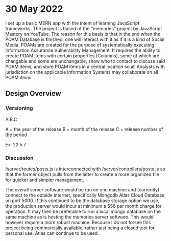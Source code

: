 # 30 May 2022
I set up a basic MERN app with the intent of learning JavaScript frameworks. The project is based of the "memories" project by JavaScript Mastery on YouTube. The reason for this basis is that in the end when the POAM Database is finished, one will interact with it as if it is a kind of Social Media. POAMs are created for the purpose of systematically executing Information Assurance Vulnerability Management. It requires the ability to create POAM items with certain properties (Columns), some of which are changable and some are unchangable, show who to contact to discuss said POAM items, and store POAM items in a central location so all Analysts with jurisdiction on the applicable Information Systems may collaborate on all POAM items.

## Design Overview

### Versioning
A.B.C

A = the year of the release
B = month of the release
C = release number of the period

Ex: 22.5.7

### Discussion
/server/routes/posts.js is interconnected with /server/controllers/posts.js so that the former object pulls from the latter to create a more organized file for quicker and simpler management.

The overall server software would be run on one machine and (currently) connect to the outside internet, specifically Mongodb Atlas Cloud Database, on port 5000. If this continued to be the database storage option we use, the production server would incur at minimum a $56 per month charge for operation. It may then be preferable to run a local mongo database on the same machine as is hosting the memories server software. This would however require a more robust machine. Because I do not forsee this project being commercially available, rather just being a closed tool for personal use, Atlas can continue to be used.
